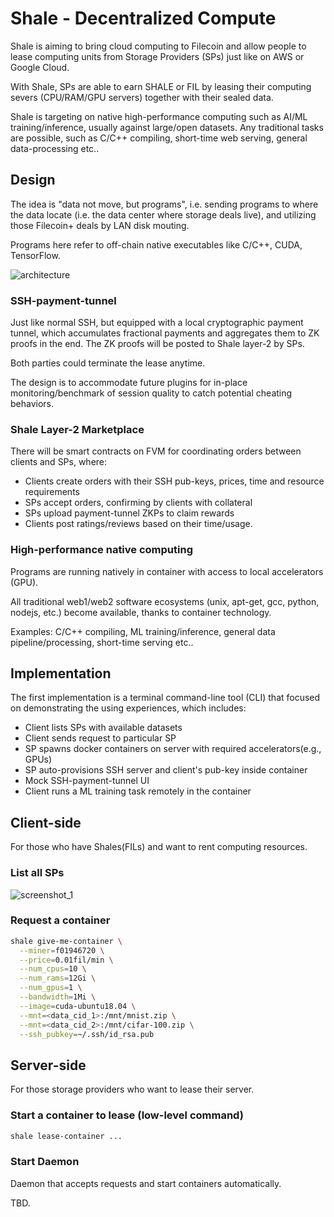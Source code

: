 # Shale - Decentralized Compute

Shale is aiming to bring cloud computing to Filecoin and allow people to lease computing units from Storage Providers (SPs) just like on AWS or Google Cloud.

With Shale, SPs are able to earn SHALE or FIL by leasing their computing severs (CPU/RAM/GPU servers) together with their sealed data.

Shale is targeting on native high-performance computing such as AI/ML training/inference, usually against large/open datasets. Any traditional tasks are possible, such as C/C++ compiling, short-time web serving, general data-processing etc..

## Design

The idea is "data not move, but programs", i.e. sending programs to where the data locate (i.e. the data center where storage deals live), and utilizing those Filecoin+ deals by LAN disk mouting.

Programs here refer to off-chain native executables like C/C++, CUDA, TensorFlow.

![architecture](doc/shale_architecture.png)

### SSH-payment-tunnel

Just like normal SSH, but equipped with a local cryptographic payment tunnel, which accumulates fractional payments and aggregates them to ZK proofs in the end.
The ZK proofs will be posted to Shale layer-2 by SPs.

Both parties could terminate the lease anytime.

The design is to accommodate future plugins for in-place monitoring/benchmark of session quality to catch potential cheating behaviors.

### Shale Layer-2 Marketplace

There will be smart contracts on FVM for coordinating orders between clients and SPs, where:

* Clients create orders with their SSH pub-keys, prices, time and resource requirements
* SPs accept orders, confirming by clients with collateral
* SPs upload payment-tunnel ZKPs to claim rewards
* Clients post ratings/reviews based on their time/usage.

### High-performance native computing

Programs are running natively in container with access to local accelerators (GPU).

All traditional web1/web2 software ecosystems (unix, apt-get, gcc, python, nodejs, etc.) become available, thanks to container technology.

Examples: C/C++ compiling, ML training/inference, general data pipeline/processing, short-time serving etc.. 

## Implementation

The first implementation is a terminal command-line tool (CLI) that focused on demonstrating the using experiences, which includes:

* Client lists SPs with available datasets 
* Client sends request to particular SP
* SP spawns docker containers on server with required accelerators(e.g., GPUs)
* SP auto-provisions SSH server and client's pub-key inside container
* Mock SSH-payment-tunnel UI
* Client runs a ML training task remotely in the container

## Client-side

For those who have Shales(FILs) and want to rent computing resources.

### List all SPs

![screenshot_1](doc/screenshot_1.png)

### Request a container
```bash
shale give-me-container \
  --miner=f01946720 \
  --price=0.01fil/min \
  --num_cpus=10 \
  --num_rams=12Gi \
  --num_gpus=1 \
  --bandwidth=1Mi \
  --image=cuda-ubuntu18.04 \
  --mnt=<data_cid_1>:/mnt/mnist.zip \
  --mnt=<data_cid_2>:/mnt/cifar-100.zip \
  --ssh_pubkey=~/.ssh/id_rsa.pub
```

## Server-side

For those storage providers who want to lease their server.

### Start a container to lease (low-level command)

```bash
shale lease-container ...
```

### Start Daemon

Daemon that accepts requests and start containers automatically.

TBD.
